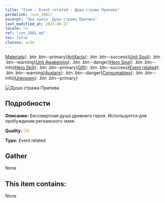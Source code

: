 ```yaml
---
title: "Item - Event related - Душа стража Прилива"
permalink: /con_2082/
excerpt: "Эра хаоса  Душа стража Прилива"
last_modified_at: 2021-06-22
locale: ru
ref: "con_2082.md"
toc: false
classes: wide
---
```

 [Materials](/ItemsRU/){: .btn .btn--primary}[Artifacts](/ItemsRU/Artifacts/){: .btn .btn--success}[Unit Soul](/ItemsRU/UnitSoul/){: .btn .btn--warning}[Unit Awakening](/ItemsRU/UnitAwakening/){: .btn .btn--danger}[Hero Soul](/ItemsRU/HeroSoul/){: .btn .btn--info}[Hero Skill](/ItemsRU/HeroSkill/){: .btn .btn--primary}[Gift](/ItemsRU/Gift/){: .btn .btn--success}[Event related](/ItemsRU/Events/){: .btn .btn--warning}[Avatars](/ItemsRU/Avatars/){: .btn .btn--danger}[Consumables](/ItemsRU/Consumables/){: .btn .btn--info}[Unknown](/ItemsRU/Unknown/){: .btn .btn--primary}

 ![Душа стража Прилива](/images/t/juexing_9904.jpg)

## Подробности
 **Описание:** Бессмертная душа древнего героя. Используется для пробуждения регнанского змея.

 **Quality:** <span style="color: #FF8C00">OK</span>

 **Type:** Event related

## Gather

  None

## This item contains:

  None

